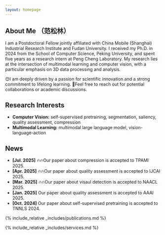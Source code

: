 ```yaml
---
layout: homepage
---
```


## About Me （范松林）

I am a Postdoctoral Fellow jointly affiliated with China Mobile (Shanghai) Industrial Research Institute and Fudan University. I received my Ph.D. in 2024 from the School of Computer Science, Peking University, and spent five years as a research intern at Peng Cheng Laboratory. My research lies at the intersection of multimodal learning and computer vision, with a particular emphasis on 3D data processing and analysis. 

😊I am deeply driven by a passion for scientific innovation and a strong commitment to lifelong learning. 🤝Feel free to reach out for potential collaborations or academic discussions.

## Research Interests

- **Computer Vision:** self-supervised pretraining, segmentation, saliency, quality assessment, compression
- **Multimodal Learning:** multimodal large language model, vision-language-action

## News
- **[Jul. 2025]** 🔥🔥Our paper about compression is accepted to TPAMI 2025.
- **[Apr. 2025]** 🔥🔥Our paper about quality assessment is accepted to IJCAI 2025.
- **[Mar. 2025]** 🔥🔥Our paper about visaul detection is accepted to NAACL 2025.
- **[Jan. 2025]** Our paper about quality assessment is accepted to AAAI 2025.
- **[Oct. 2024]** Our paper about self-supervised pretraining is accepted to TNNLS 2024.

{% include_relative _includes/publications.md %}

{% include_relative _includes/services.md %}
